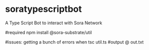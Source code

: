 # soratypescriptbot
A Type Script Bot to interact with Sora Network

#required
npm install @sora-substrate/util

#issues: getting a bunch of errors when
tsc util.ts
#output @ out.txt
